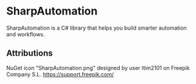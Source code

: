 # SharpAutomation
SharpAutomation is a C# library that helps you build smarter automation and workflows.

## Attributions
NuGet icon "SharpAutomation.png" designed by user Itim2101 on Freepik Company S.L. https://support.freepik.com/